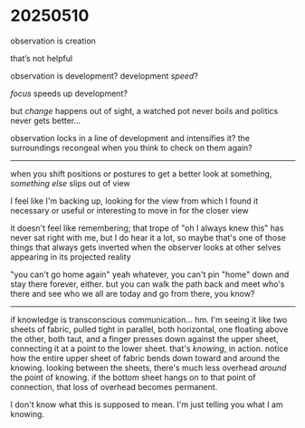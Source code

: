 # 20250510

observation is creation

that’s not helpful

observation is development? development _speed_?

_focus_ speeds up development?

but _change_ happens out of sight, a watched pot never boils and politics never gets better...

observation locks in a line of development and intensifies it? the surroundings recongeal when you think to check on them again?

***

when you shift positions or postures to get a better look at something, _something else_ slips out of view

I feel like I'm backing up, looking for the view from which I found it necessary or useful or interesting to move in for the closer view

it doesn't feel like remembering; that trope of "oh I always knew this" has never sat right with me, but I do hear it a lot, so maybe that's one of those things that always gets inverted when the observer looks at other selves appearing in its projected reality

"you can't go home again" yeah whatever, you can't pin "home" down and stay there forever, either. but you can walk the path back and meet who's there and see who we all are today and go from there, you know?

***

if knowledge is transconscious communication... hm. I'm seeing it like two sheets of fabric, pulled tight in parallel, both horizontal, one floating above the other, both taut, and a finger presses down against the upper sheet, connecting it at a point to the lower sheet. that's _knowing_, in action. notice how the entire upper sheet of fabric bends down toward and around the knowing. looking between the sheets, there's much less overhead _around_ the point of knowing. if the bottom sheet hangs on to that point of connection, that loss of overhead becomes permanent.

I don't know what this is supposed to mean. I'm just telling you what I am knowing.
